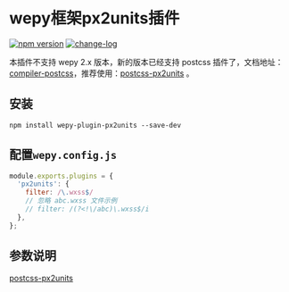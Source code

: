 # wepy框架px2units插件

[![npm version](https://badge.fury.io/js/wepy-plugin-px2units.svg)](https://badge.fury.io/js/wepy-plugin-px2units)
[![change-log](https://img.shields.io/badge/changelog-md-blue.svg)](https://github.com/yingye/wepy-plugin-px2units/blob/master/CHANGELOG.md)

本插件不支持 wepy 2.x 版本，新的版本已经支持 postcss 插件了，文档地址：[compiler-postcss](https://wepyjs.github.io/wepy-docs/2.x/#/plugin/official?id=compiler-postcss)，推荐使用：[postcss-px2units](https://github.com/yingye/postcss-px2units) 。

## 安装

```
npm install wepy-plugin-px2units --save-dev
```

## 配置`wepy.config.js`

```js
module.exports.plugins = {
  'px2units': {
    filter: /\.wxss$/
    // 忽略 abc.wxss 文件示例
    // filter: /(?<!\/abc)\.wxss$/i
  },
};
```

## 参数说明 

[postcss-px2units](https://github.com/yingye/postcss-px2units)
